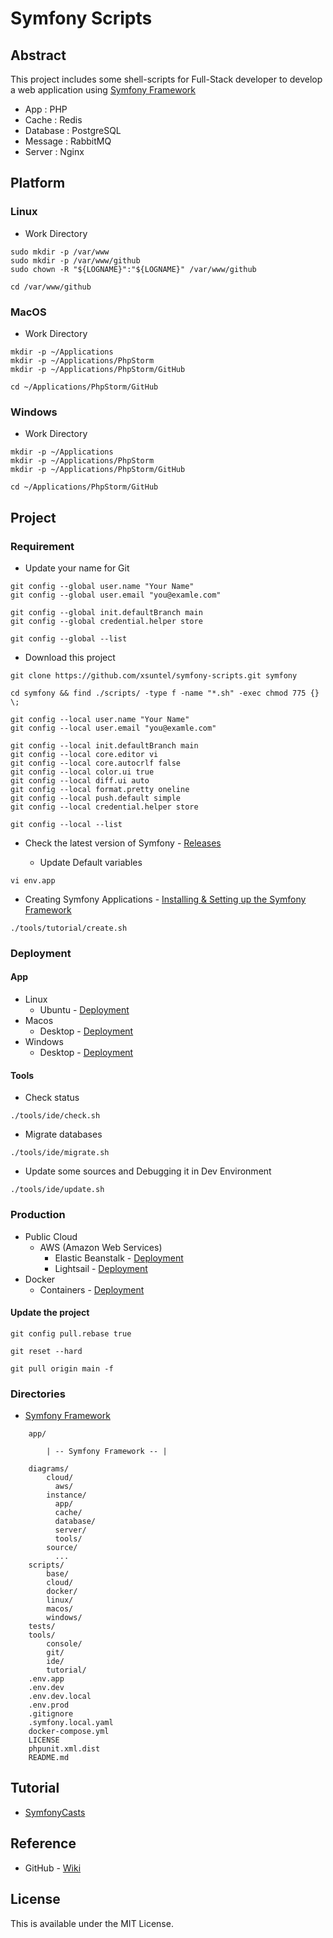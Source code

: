 # Symfony Scripts

## Abstract

This project includes some shell-scripts for Full-Stack developer to develop a web application using [Symfony Framework](https://symfony.com)

* App : PHP
* Cache : Redis
* Database : PostgreSQL
* Message : RabbitMQ
* Server : Nginx

## Platform

### Linux

* Work Directory

```
sudo mkdir -p /var/www
sudo mkdir -p /var/www/github
sudo chown -R "${LOGNAME}":"${LOGNAME}" /var/www/github

cd /var/www/github
```

### MacOS

* Work Directory

```
mkdir -p ~/Applications
mkdir -p ~/Applications/PhpStorm
mkdir -p ~/Applications/PhpStorm/GitHub

cd ~/Applications/PhpStorm/GitHub
```

### Windows

* Work Directory

```
mkdir -p ~/Applications
mkdir -p ~/Applications/PhpStorm
mkdir -p ~/Applications/PhpStorm/GitHub

cd ~/Applications/PhpStorm/GitHub
```

## Project

### Requirement

* Update your name for Git

```
git config --global user.name "Your Name"
git config --global user.email "you@examle.com"

git config --global init.defaultBranch main
git config --global credential.helper store

git config --global --list
```

* Download this project 

```
git clone https://github.com/xsuntel/symfony-scripts.git symfony
```

```
cd symfony && find ./scripts/ -type f -name "*.sh" -exec chmod 775 {} \;
```

```
git config --local user.name "Your Name"
git config --local user.email "you@examle.com"

git config --local init.defaultBranch main
git config --local core.editor vi
git config --local core.autocrlf false
git config --local color.ui true
git config --local diff.ui auto
git config --local format.pretty oneline
git config --local push.default simple
git config --local credential.helper store

git config --local --list
```

* Check the latest version of Symfony - [Releases](https://symfony.com/releases)

  * Update Default variables
  
```
vi env.app
```

* Creating Symfony Applications - [Installing & Setting up the Symfony Framework](https://symfony.com/doc/current/setup.html)

```
./tools/tutorial/create.sh
```

### Deployment

#### App

* Linux
  * Ubuntu                - [Deployment](https://github.com/xsuntel/symfony-scripts/blob/main/scripts/linux/ubuntu/ABSTRACT.md)
* Macos
  * Desktop               - [Deployment](https://github.com/xsuntel/symfony-scripts/blob/main/scripts/macos/device/ABSTRACT.md)
* Windows
  * Desktop               - [Deployment](https://github.com/xsuntel/symfony-scripts/blob/main/scripts/windows/device/ABSTRACT.md)

#### Tools

* Check status

```
./tools/ide/check.sh
```

* Migrate databases

```
./tools/ide/migrate.sh
```

* Update some sources and Debugging it in Dev Environment

```
./tools/ide/update.sh
```

### Production

* Public Cloud
  * AWS (Amazon Web Services)
    * Elastic Beanstalk   - [Deployment](https://github.com/xsuntel/symfony-scripts/blob/main/scripts/cloud/aws/elasticbeanstalk/Abstract.md)
    * Lightsail           - [Deployment](https://github.com/xsuntel/symfony-scripts/blob/main/scripts/cloud/aws/lightsail/Abstract.md)
* Docker
  * Containers            - [Deployment](https://github.com/xsuntel/symfony-scripts/blob/main/scripts/docker/containers/Abstract.md)

#### Update the project

```
git config pull.rebase true

git reset --hard

git pull origin main -f
```

### Directories 

* [Symfony Framework](https://symfony.com)

```
    app/
    
        | -- Symfony Framework -- |

    diagrams/
        cloud/
          aws/
        instance/
          app/
          cache/
          database/
          server/
          tools/
        source/
          ...
    scripts/
        base/
        cloud/
        docker/
        linux/
        macos/
        windows/
    tests/
    tools/
        console/
        git/
        ide/
        tutorial/
    .env.app
    .env.dev
    .env.dev.local
    .env.prod
    .gitignore
    .symfony.local.yaml
    docker-compose.yml
    LICENSE
    phpunit.xml.dist
    README.md
```

## Tutorial

* [SymfonyCasts](https://symfonycasts.com)

## Reference

* GitHub - [Wiki](https://github.com/xsuntel/symfony-scripts/wiki)

## License
This is available under the MIT License.
